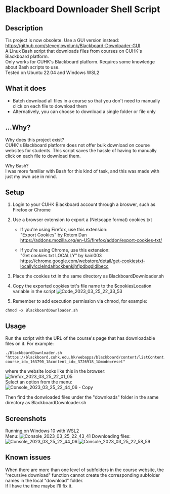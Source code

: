 # Blackboard Downloader Shell Script
## Description
Tis project is now obsolete. Use a GUI version instead: https://github.com/steveglowplunk/Blackboard-Downloader-GUI  
A Linux Bash script that downloads files from courses on CUHK's Blackboard platform.  
Only works for CUHK's Blackboard platform. Requires some knowledge about Bash scripts to use.  
Tested on Ubuntu 22.04 and Windows WSL2

## What it does
- Batch download all files in a course so that you don't need to manually click on each file to download them
- Alternatively, you can choose to download a single folder or file only

## ...Why?
Why does this project exist?  
CUHK's Blackboard platform does not offer bulk download on course websites for students. This script saves the hassle of having to manually click on each file to download them.

Why Bash?  
I was more familiar with Bash for this kind of task, and this was made with just my own use in mind.

## Setup
1. Login to your CUHK Blackboard account through a broswer, such as Firefox or Chrome

2. Use a browser extension to export a (Netscape format) cookies.txt
	- If you're using Firefox, use this extension:  
	"Export Cookies" by Rotem Dan  
	https://addons.mozilla.org/en-US/firefox/addon/export-cookies-txt/
	
	- If you're using Chrome, use this extension:  
	"Get cookies.txt LOCALLY" by kairi003  
	https://chrome.google.com/webstore/detail/get-cookiestxt-locally/cclelndahbckbenkjhflpdbgdldlbecc

3. Place the cookies txt in the same directory as BlackboardDownloader.sh

4. Copy the exported cookies txt's file name to the $cookiesLocation variable in the script
![Code_2023_03_25_22_33_53](https://user-images.githubusercontent.com/28670916/227725238-22e7bb2c-33fa-4434-8a30-9e8c131ceacc.png)


5. Remember to add execution permission via chmod, for example:
```
chmod +x BlackboardDownloader.sh
```

## Usage
Run the script with the URL of the course's page that has downloadable files on it. For example:
```
./BlackboardDownloader.sh "https://blackboard.cuhk.edu.hk/webapps/blackboard/content/listContent.jsp?course_id=_163790_1&content_id=_3726918_1&mode=reset"
```
where the website looks like this in the browser:
![firefox_2023_03_25_22_01_05](https://user-images.githubusercontent.com/28670916/227725198-66df3763-25dd-4bec-b3f8-ff8dec649c70.png)  
Select an option from the menu:  
![Console_2023_03_25_22_44_06 - Copy](https://user-images.githubusercontent.com/28670916/227726082-d1ddd86d-f38c-4a66-b54b-7f4eeda9aab0.png)

Then find the donwloaded files under the "downloads" folder in the same directory as BlackboardDownloader.sh



## Screenshots
Running on Windows 10 with WSL2  
Menu:
![Console_2023_03_25_22_43_41](https://user-images.githubusercontent.com/28670916/227725295-1875d78c-c443-4625-8ab5-983109566445.png)
Downloading files:  
![Console_2023_03_25_22_44_06](https://user-images.githubusercontent.com/28670916/227725315-04221111-4c93-4ee8-94d1-9bdcf2cb592d.png)
![Console_2023_03_25_22_58_59](https://user-images.githubusercontent.com/28670916/227725326-600a3097-aab3-4aa1-8bf9-4ebee505ca4a.png)



## Known issues
When there are more than one level of subfolders in the course website, the "recursive download" function cannot create the corresponding subfolder names in the local "download" folder.  
If I have the time maybe I'll fix it.
